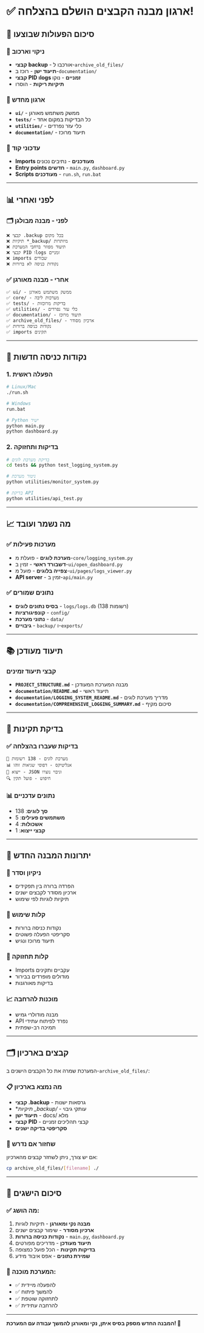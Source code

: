 # ✅ ארגון מבנה הקבצים הושלם בהצלחה!

## 🎯 סיכום הפעולות שבוצעו

### 🧹 ניקוי וארכוב
- **קבצי backup** - אורכבו ל-`archive_old_files/`
- **תיעוד ישן** - רוכז ב-`documentation/`
- **קבצי PID וlogs זמניים** - נוקו
- **תיקיות ריקות** - הוסרו

### 📁 ארגון מחדש
- **`ui/`** - ממשק משתמש מאורגן
- **`tests/`** - כל הבדיקות במקום אחד
- **`utilities/`** - כלי עזר נפרדים
- **`documentation/`** - תיעוד מרוכז

### 🔗 עדכוני קוד
- **Imports מעודכנים** - נתיבים נכונים
- **Entry points חדשים** - `main.py`, `dashboard.py`
- **Scripts מעודכנים** - `run.sh`, `run.bat`

---

## 📊 לפני ואחרי

### 🗂️ **לפני** - מבנה מבולגן
```
❌ קבצי .backup בכל מקום
❌ תיקיות *_backup/ מיותרות  
❌ תיעוד מפוזר ברחבי המערכת
❌ קבצי PID וlogs זמניים
❌ imports שבורים
❌ נקודות כניסה לא ברורות
```

### ✅ **אחרי** - מבנה מאורגן
```
✅ ui/ - ממשק משתמש מאורגן
✅ core/ - מערכות ליבה
✅ tests/ - בדיקות מרוכזות
✅ utilities/ - כלי עזר נפרדים
✅ documentation/ - תיעוד מרוכז
✅ archive_old_files/ - ארכיון מסודר
✅ נקודות כניסה ברורות
✅ imports תקינים
```

---

## 🚀 נקודות כניסה חדשות

### 1. הפעלה ראשית
```bash
# Linux/Mac
./run.sh

# Windows  
run.bat

# Python ישיר
python main.py
python dashboard.py
```

### 2. בדיקות ותחזוקה
```bash
# בדיקת מערכת לוגים
cd tests && python test_logging_system.py

# ניטור מערכת
python utilities/monitor_system.py

# בדיקת API
python utilities/api_test.py
```

---

## 📈 מה נשמר ועובד

### ✅ מערכות פעילות
- **מערכת לוגים** - פועלת מ-`core/logging_system.py`
- **דשבורד ראשי** - זמין ב-`ui/open_dashboard.py`
- **צפייה בלוגים** - פועל מ-`ui/pages/logs_viewer.py`
- **API server** - זמין ב-`api/main.py`

### ✅ נתונים שמורים
- **בסיס נתונים לוגים** - `logs/logs.db` (138 רשומות)
- **קונפיגורציות** - `config/`
- **נתוני מערכת** - `data/`
- **גיבויים** - `backup/` ו-`exports/`

---

## 📚 תיעוד מעודכן

### קבצי תיעוד זמינים
- **`PROJECT_STRUCTURE.md`** - מבנה המערכת המעודכן
- **`documentation/README.md`** - תיעוד ראשי
- **`documentation/LOGGING_SYSTEM_README.md`** - מדריך מערכת לוגים
- **`documentation/COMPREHENSIVE_LOGGING_SUMMARY.md`** - סיכום מקיף

---

## 🔧 בדיקת תקינות

### ✅ בדיקות שעברו בהצלחה
```
🧪 מערכת לוגים - 138 רשומות
📊 אנליטיקס - דפוסי שגיאות זוהו
💾 ייצוא - JSON וגיבוי נוצרו
🔍 חיפוש - פועל תקין
```

### 📊 נתונים עדכניים
- **סך לוגים**: 138
- **משתמשים פעילים**: 5
- **אשכולות**: 4
- **קבצי ייצוא**: 1

---

## 🎯 יתרונות המבנה החדש

### 🧹 **ניקיון וסדר**
- הפרדה ברורה בין תפקידים
- ארכיון מסודר לקבצים ישנים
- תיקיות לוגיות לפי שימוש

### 🚀 **קלות שימוש**
- נקודות כניסה ברורות
- סקריפטי הפעלה פשוטים
- תיעוד מרוכז ונגיש

### 🔧 **קלות תחזוקה**
- Imports עקביים ותקינים
- מודולים מופרדים בבירור
- בדיקות מאורגנות

### 📈 **מוכנות להרחבה**
- מבנה מודולרי גמיש
- API נפרד לפיתוח עתידי
- תמיכה רב-שפתית

---

## 🗂️ קבצים בארכיון

המערכת שמרה את כל הקבצים הישנים ב-`archive_old_files/`:

### 📋 מה נמצא בארכיון
- **קבצי .backup** - גרסאות ישנות
- **תיקיות *_backup/** - עותקי גיבוי
- **תיעוד ישן** - docs/ מלא
- **קבצי PID** - קבצי תהליכים זמניים
- **סקריפטי בדיקה ישנים**

### 🔄 שחזור אם נדרש
אם יש צורך, ניתן לשחזר קבצים מהארכיון:
```bash
cp archive_old_files/[filename] ./
```

---

## 🎉 סיכום הישגים

### ✅ **מה הושג:**
1. **מבנה נקי ומאורגן** - תיקיות לוגיות
2. **ארכיון מסודר** - שימור קבצים ישנים
3. **נקודות כניסה ברורות** - `main.py`, `dashboard.py`
4. **תיעוד מעודכן** - מדריכים מפורטים
5. **בדיקות תקינות** - הכל פועל כמצופה
6. **שמירת נתונים** - אפס איבוד מידע

### 🚀 **המערכת מוכנה:**
- ✅ להפעלה מיידית
- ✅ להמשך פיתוח
- ✅ לתחזוקה שוטפת
- ✅ להרחבה עתידית

---

**המבנה החדש מספק בסיס איתן, נקי ומאורגן להמשך עבודה עם המערכת! 🎯**